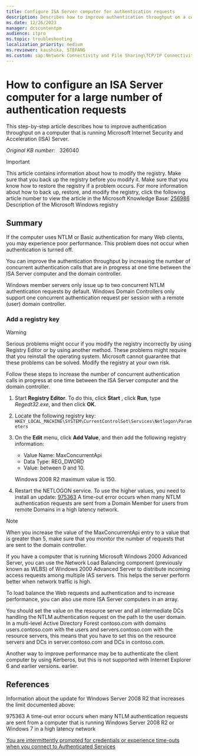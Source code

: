 ```yaml
---
title: Configure ISA Server computer for authentication requests
description: Describes how to improve authentication throughput on a computer that is running Microsoft Internet Security and Acceleration (ISA) Server.
ms.date: 12/26/2023
manager: dcscontentpm
audience: itpro
ms.topic: troubleshooting
localization_priority: medium
ms.reviewer: kaushika, STEFANG
ms.custom: sap:Network Connectivity and File Sharing\TCP/IP Connectivity (TCP Protocol, NLA, WinHTTP), csstroubleshoot
---
```

# How to configure an ISA Server computer for a large number of authentication requests

This step-by-step article describes how to improve authentication throughput on a computer that is running Microsoft Internet Security and Acceleration (ISA) Server.

_Original KB number:_ &nbsp; 326040

> [!IMPORTANT]
> This article contains information about how to modify the registry. Make sure that you back up the registry before you modify it. Make sure that you know how to restore the registry if a problem occurs. For more information about how to back up, restore, and modify the registry, click the following article number to view the article in the Microsoft Knowledge Base: [256986](https://support.microsoft.com/help/256986) Description of the Microsoft Windows registry  

## Summary

If the computer uses NTLM or Basic authentication for many Web clients, you may experience poor performance. This problem does not occur when authentication is turned off.

You can improve the authentication throughput by increasing the number of concurrent authentication calls that are in progress at one time between the ISA Server computer and the domain controller.

Windows member servers only issue up to two concurrent NTLM authentication requests by default. Windows Domain Controllers only support one concurrent authentication request per session with a remote (user) domain controller.

### Add a registry key

> [!WARNING]
> Serious problems might occur if you modify the registry incorrectly by using Registry Editor or by using another method. These problems might require that you reinstall the operating system. Microsoft cannot guarantee that these problems can be solved. Modify the registry at your own risk.

Follow these steps to increase the number of concurrent authentication calls in progress at one time between the ISA Server computer and the domain controller.

1. Start **Registry Editor**. To do this, click **Start** , click **Run**, type *Regedt32.exe*, and then click **OK**.
2. Locate the following registry key: `HKEY_LOCAL_MACHINE\SYSTEM\CurrentControlSet\Services\Netlogon\Parameters`  

3. On the **Edit** menu, click **Add Value**, and then add the following registry information:

    - Value Name: MaxConcurrentApi
    - Data Type: REG_DWORD
    - Value: between 0 and 10.

    Windows 2008 R2 maximum value is 150.
4. Restart the NETLOGON service. To use the higher values, you need to install an update:
 [975363](https://support.microsoft.com/help/975363) A time-out error occurs when many NTLM authentication requests are sent from a Domain Member for users from remote Domains in a high latency network.

> [!NOTE]
> When you increase the value of the MaxConcurrentApi entry to a value that is greater than 5, make sure that you monitor the number of requests that are sent to the domain controller.

If you have a computer that is running Microsoft Windows 2000 Advanced Server, you can use the Network Load Balancing component (previously known as WLBS) of Windows 2000 Advanced Server to distribute incoming access requests among multiple IAS servers. This helps the server perform better when network traffic is high.

To load balance the Web requests and authentication and to increase performance, you can also use more ISA Server computers in an array.

You should set the value on the resource server and all intermediate DCs handling the NTLM authentication request on the path to the user domain. In a multi-level Active Directory Forest contoso.com with domains users.contoso.com with the users and servers.contoso.com with the resource servers, this means that you have to set this on the resource servers and DCs in server.contoso.com and DCs in contoso.com.

Another way to improve performance may be to authenticate the client computer by using Kerberos, but this is not supported with Internet Explorer 6 and earlier versions. earlier.

## References

Information about the update for Windows Server 2008 R2 that increases the limit documented above:

975363 A time-out error occurs when many NTLM authentication requests are sent from a computer that is running Windows Server 2008 R2 or Windows 7 in a high latency network

[You are intermittently prompted for credentials or experience time-outs when you connect to Authenticated Services](https://support.microsoft.com/help/975363)
